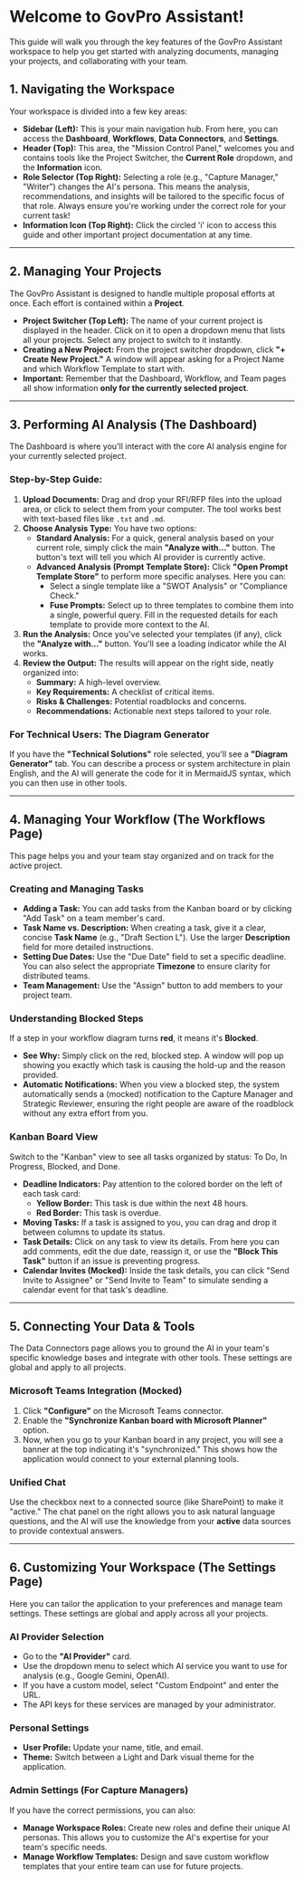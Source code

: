 # Welcome to GovPro Assistant!

This guide will walk you through the key features of the GovPro Assistant workspace to help you get started with analyzing documents, managing your projects, and collaborating with your team.

## 1. Navigating the Workspace

Your workspace is divided into a few key areas:

*   **Sidebar (Left):** This is your main navigation hub. From here, you can access the **Dashboard**, **Workflows**, **Data Connectors**, and **Settings**.
*   **Header (Top):** This area, the "Mission Control Panel," welcomes you and contains tools like the Project Switcher, the **Current Role** dropdown, and the **Information** icon.
*   **Role Selector (Top Right):** Selecting a role (e.g., "Capture Manager," "Writer") changes the AI's persona. This means the analysis, recommendations, and insights will be tailored to the specific focus of that role. Always ensure you're working under the correct role for your current task!
*   **Information Icon (Top Right):** Click the circled 'i' icon to access this guide and other important project documentation at any time.

---

## 2. Managing Your Projects

The GovPro Assistant is designed to handle multiple proposal efforts at once. Each effort is contained within a **Project**.

*   **Project Switcher (Top Left):** The name of your current project is displayed in the header. Click on it to open a dropdown menu that lists all your projects. Select any project to switch to it instantly.
*   **Creating a New Project:** From the project switcher dropdown, click **"+ Create New Project."** A window will appear asking for a Project Name and which Workflow Template to start with.
*   **Important:** Remember that the Dashboard, Workflow, and Team pages all show information **only for the currently selected project**.

---

## 3. Performing AI Analysis (The Dashboard)

The Dashboard is where you'll interact with the core AI analysis engine for your currently selected project.

### Step-by-Step Guide:

1.  **Upload Documents:** Drag and drop your RFI/RFP files into the upload area, or click to select them from your computer. The tool works best with text-based files like `.txt` and `.md`.
2.  **Choose Analysis Type:** You have two options:
    *   **Standard Analysis:** For a quick, general analysis based on your current role, simply click the main **"Analyze with..."** button. The button's text will tell you which AI provider is currently active.
    *   **Advanced Analysis (Prompt Template Store):** Click **"Open Prompt Template Store"** to perform more specific analyses. Here you can:
        *   Select a single template like a "SWOT Analysis" or "Compliance Check."
        *   **Fuse Prompts:** Select up to three templates to combine them into a single, powerful query. Fill in the requested details for each template to provide more context to the AI.
3.  **Run the Analysis:** Once you've selected your templates (if any), click the **"Analyze with..."** button. You'll see a loading indicator while the AI works.
4.  **Review the Output:** The results will appear on the right side, neatly organized into:
    *   **Summary:** A high-level overview.
    *   **Key Requirements:** A checklist of critical items.
    *   **Risks & Challenges:** Potential roadblocks and concerns.
    *   **Recommendations:** Actionable next steps tailored to your role.

### For Technical Users: The Diagram Generator

If you have the **"Technical Solutions"** role selected, you'll see a **"Diagram Generator"** tab. You can describe a process or system architecture in plain English, and the AI will generate the code for it in MermaidJS syntax, which you can then use in other tools.

---

## 4. Managing Your Workflow (The Workflows Page)

This page helps you and your team stay organized and on track for the active project.

### Creating and Managing Tasks

*   **Adding a Task:** You can add tasks from the Kanban board or by clicking "Add Task" on a team member's card.
*   **Task Name vs. Description:** When creating a task, give it a clear, concise **Task Name** (e.g., "Draft Section L"). Use the larger **Description** field for more detailed instructions.
*   **Setting Due Dates:** Use the "Due Date" field to set a specific deadline. You can also select the appropriate **Timezone** to ensure clarity for distributed teams.
*   **Team Management:** Use the "Assign" button to add members to your project team.

### Understanding Blocked Steps
If a step in your workflow diagram turns **red**, it means it's **Blocked**.
*   **See Why:** Simply click on the red, blocked step. A window will pop up showing you exactly which task is causing the hold-up and the reason provided.
*   **Automatic Notifications:** When you view a blocked step, the system automatically sends a (mocked) notification to the Capture Manager and Strategic Reviewer, ensuring the right people are aware of the roadblock without any extra effort from you.

### Kanban Board View

Switch to the "Kanban" view to see all tasks organized by status: To Do, In Progress, Blocked, and Done.

*   **Deadline Indicators:** Pay attention to the colored border on the left of each task card:
    *   **Yellow Border:** This task is due within the next 48 hours.
    *   **Red Border:** This task is overdue.
*   **Moving Tasks:** If a task is assigned to you, you can drag and drop it between columns to update its status.
*   **Task Details:** Click on any task to view its details. From here you can add comments, edit the due date, reassign it, or use the **"Block This Task"** button if an issue is preventing progress.
*   **Calendar Invites (Mocked):** Inside the task details, you can click "Send Invite to Assignee" or "Send Invite to Team" to simulate sending a calendar event for that task's deadline.

---

## 5. Connecting Your Data & Tools

The Data Connectors page allows you to ground the AI in your team's specific knowledge bases and integrate with other tools. These settings are global and apply to all projects.

### Microsoft Teams Integration (Mocked)

1.  Click **"Configure"** on the Microsoft Teams connector.
2.  Enable the **"Synchronize Kanban board with Microsoft Planner"** option.
3.  Now, when you go to your Kanban board in any project, you will see a banner at the top indicating it's "synchronized." This shows how the application would connect to your external planning tools.

### Unified Chat

Use the checkbox next to a connected source (like SharePoint) to make it "active." The chat panel on the right allows you to ask natural language questions, and the AI will use the knowledge from your **active** data sources to provide contextual answers.

---

## 6. Customizing Your Workspace (The Settings Page)

Here you can tailor the application to your preferences and manage team settings. These settings are global and apply across all your projects.

### AI Provider Selection
*   Go to the **"AI Provider"** card.
*   Use the dropdown menu to select which AI service you want to use for analysis (e.g., Google Gemini, OpenAI).
*   If you have a custom model, select "Custom Endpoint" and enter the URL.
*   The API keys for these services are managed by your administrator.

### Personal Settings
*   **User Profile:** Update your name, title, and email.
*   **Theme:** Switch between a Light and Dark visual theme for the application.

### Admin Settings (For Capture Managers)
If you have the correct permissions, you can also:
*   **Manage Workspace Roles:** Create new roles and define their unique AI personas. This allows you to customize the AI's expertise for your team's specific needs.
*   **Manage Workflow Templates:** Design and save custom workflow templates that your entire team can use for future projects.
